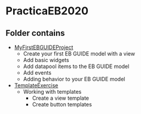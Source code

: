 # PracticaEB2020

## Folder contains

* [MyFirstEBGUIDEProject](MyFirstEBGUIDEProject)
	 * Create your first EB GUIDE model with a view
	 * Add basic widgets
	 * Add datapool items to the EB GUIDE model 
	 * Add events
	 * Adding behavior to your EB GUIDE model
* [TemplateExercise](TemplateExercise)
	* Working with templates
		* Create a view template 
		* Create button templates